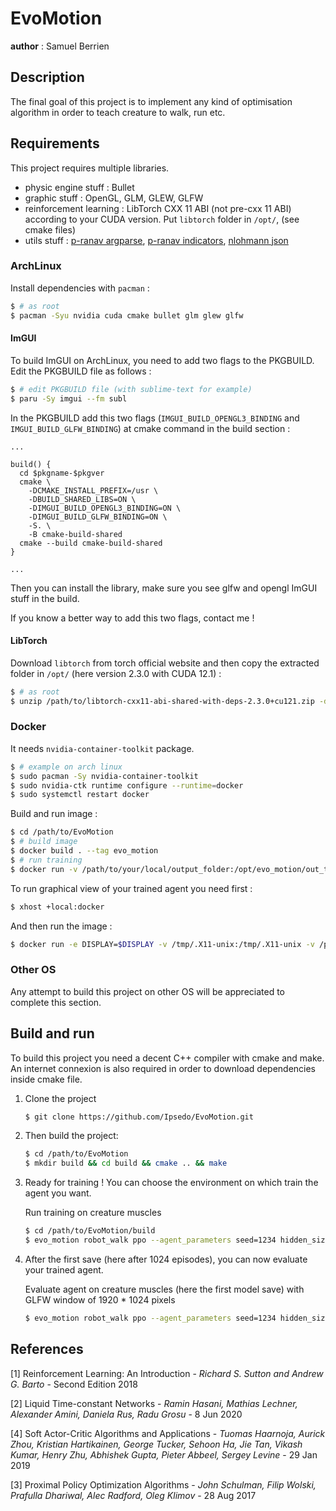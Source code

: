 # EvoMotion

__author__ : Samuel Berrien

## Description

The final goal of this project is to implement any kind of optimisation algorithm in order to teach creature to walk,
run etc.

## Requirements

This project requires multiple libraries.

* physic engine stuff : Bullet
* graphic stuff : OpenGL, GLM, GLEW, GLFW
* reinforcement learning : LibTorch CXX 11 ABI (not pre-cxx 11 ABI) according to your CUDA version. Put `libtorch`
  folder in `/opt/`, (see cmake files)
* utils
  stuff : [p-ranav argparse](https://github.com/p-ranav/argparse), [p-ranav indicators](https://github.com/p-ranav/indicators), [nlohmann json](https://github.com/nlohmann/json)

### ArchLinux

Install dependencies with `pacman` :

```bash
$ # as root
$ pacman -Syu nvidia cuda cmake bullet glm glew glfw
```

#### ImGUI

To build ImGUI on ArchLinux, you need to add two flags to the PKGBUILD. Edit the PKGBUILD file as follows :
```bash
$ # edit PKGBUILD file (with sublime-text for example)
$ paru -Sy imgui --fm subl
```

In the PKGBUILD add this two flags (`IMGUI_BUILD_OPENGL3_BINDING` and `IMGUI_BUILD_GLFW_BINDING`) at cmake command in the build section :
```text
...

build() {
  cd $pkgname-$pkgver
  cmake \
    -DCMAKE_INSTALL_PREFIX=/usr \
    -DBUILD_SHARED_LIBS=ON \
    -DIMGUI_BUILD_OPENGL3_BINDING=ON \
    -DIMGUI_BUILD_GLFW_BINDING=ON \
    -S. \
    -B cmake-build-shared
  cmake --build cmake-build-shared
}

...
```

Then you can install the library, make sure you see glfw and opengl ImGUI stuff in the build.

If you know a better way to add this two flags, contact me !

#### LibTorch

Download `libtorch` from torch official website and then copy the extracted folder in `/opt/` (here version 2.3.0 with
CUDA 12.1) :

```bash
$ # as root
$ unzip /path/to/libtorch-cxx11-abi-shared-with-deps-2.3.0+cu121.zip -d /opt/
```

### Docker

It needs `nvidia-container-toolkit` package.

```bash
$ # example on arch linux
$ sudo pacman -Sy nvidia-container-toolkit
$ sudo nvidia-ctk runtime configure --runtime=docker
$ sudo systemctl restart docker
```

Build and run image :

```bash
$ cd /path/to/EvoMotion
$ # build image
$ docker build . --tag evo_motion
$ # run training
$ docker run -v /path/to/your/local/output_folder:/opt/evo_motion/out_train_muscle_ppo --rm --runtime=nvidia --gpus all evo_motion robot_walk ppo --agent_parameters seed=1234 hidden_size=256 gamma=0.99 lambda=0.95 epsilon=0.2 epoch=8 batch_size=32 learning_rate=1e-3 replay_buffer_size=1024 train_every=8 entropy_factor=0.01 critic_loss_factor=0.5 grad_norm_clip=0.5 --cuda --env_seed 1234  train /opt/evo_motion/out_train_muscle_ppo --episodes 512 --nb_saves 4096
```

To run graphical view of your trained agent you need first :

```bash
$ xhost +local:docker
```

And then run the image :

```bash
$ docker run -e DISPLAY=$DISPLAY -v /tmp/.X11-unix:/tmp/.X11-unix -v /path/to/your/local/output_folder:/opt/evo_motion/out_train_muscle_ppo --rm --runtime=nvidia --gpus all evo_motion robot_walk ppo --agent_parameters seed=1234 hidden_size=256 gamma=0.99 lambda=0.95 epsilon=0.2 epoch=8 batch_size=32 learning_rate=1e-3 replay_buffer_size=1024 train_every=8 entropy_factor=0.01 critic_loss_factor=0.5 grad_norm_clip=0.5 --cuda --env_seed 1234 run /opt/evo_motion/out_train_muscle_ppo/save_0 -w 1920 -h 1080
```

### Other OS

Any attempt to build this project on other OS will be appreciated to complete this section.

## Build and run

To build this project you need a decent C++ compiler with cmake and make.
An internet connexion is also required in order to download dependencies inside cmake file.

1. Clone the project
   ```bash
   $ git clone https://github.com/Ipsedo/EvoMotion.git
   ```
2. Then build the project:
    ```bash
    $ cd /path/to/EvoMotion
    $ mkdir build && cd build && cmake .. && make
    ```
3. Ready for training ! You can choose the environment on which train the agent you want.

   Run training on creature muscles
   ```bash
   $ cd /path/to/EvoMotion/build
   $ evo_motion robot_walk ppo --agent_parameters seed=1234 hidden_size=256 gamma=0.99 lambda=0.95 epsilon=0.2 epoch=8 batch_size=32 learning_rate=1e-3 replay_buffer_size=1024 train_every=8 entropy_factor=0.01 critic_loss_factor=0.5 grad_norm_clip=0.5 --cuda --env_seed 1234 train ./out/robot_walk_ppo --episodes 512 --nb_saves 4096
   ```
4. After the first save (here after 1024 episodes), you can now evaluate your trained agent.

   Evaluate agent on creature muscles (here the first model save) with GLFW window of 1920 * 1024 pixels
   ```bash
   $ evo_motion robot_walk ppo --agent_parameters seed=1234 hidden_size=256 gamma=0.99 lambda=0.95 epsilon=0.2 epoch=8 batch_size=32 learning_rate=1e-3 replay_buffer_size=1024 train_every=8 entropy_factor=0.01 critic_loss_factor=0.5 grad_norm_clip=0.5 --cuda --env_seed 1234 run ./out/robot_walk_ppo/save_0 -w 1920 -h 1024
   ```

## References

[1] Reinforcement Learning: An Introduction - *Richard S. Sutton and Andrew G. Barto* - Second Edition 2018

[2] Liquid Time-constant Networks - *Ramin Hasani, Mathias Lechner, Alexander Amini, Daniela Rus, Radu Grosu* - 8 Jun 2020

[4] Soft Actor-Critic Algorithms and Applications - *Tuomas Haarnoja, Aurick Zhou, Kristian Hartikainen, George Tucker, Sehoon Ha, Jie Tan, Vikash Kumar, Henry Zhu, Abhishek Gupta, Pieter Abbeel, Sergey Levine* - 29 Jan 2019

[3] Proximal Policy Optimization Algorithms - *John Schulman, Filip Wolski, Prafulla Dhariwal, Alec Radford, Oleg Klimov* - 28 Aug 2017
